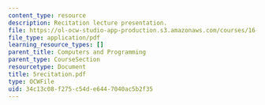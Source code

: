 ```yaml
---
content_type: resource
description: Recitation lecture presentation.
file: https://ol-ocw-studio-app-production.s3.amazonaws.com/courses/16-01-unified-engineering-i-ii-iii-iv-fall-2005-spring-2006/34c13c08f275c54de6447040ac5b2f35_5recitation.pdf
file_type: application/pdf
learning_resource_types: []
parent_title: Computers and Programming
parent_type: CourseSection
resourcetype: Document
title: 5recitation.pdf
type: OCWFile
uid: 34c13c08-f275-c54d-e644-7040ac5b2f35
---
```

